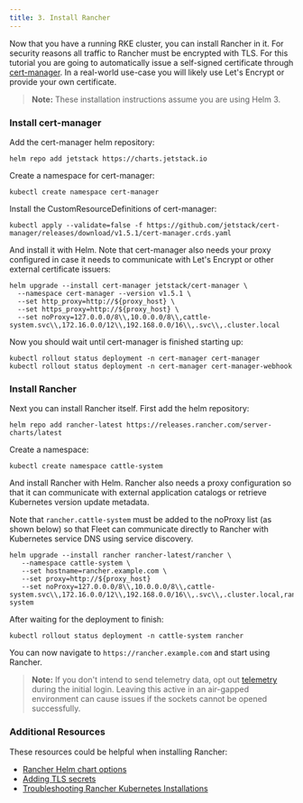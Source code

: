 ```yaml
---
title: 3. Install Rancher
---
```


Now that you have a running RKE cluster, you can install Rancher in it. For security reasons all traffic to Rancher must be encrypted with TLS. For this tutorial you are going to automatically issue a self-signed certificate through [cert-manager](https://cert-manager.io/). In a real-world use-case you will likely use Let's Encrypt or provide your own certificate.

> **Note:** These installation instructions assume you are using Helm 3.

### Install cert-manager

Add the cert-manager helm repository:

```
helm repo add jetstack https://charts.jetstack.io
```

Create a namespace for cert-manager:

```
kubectl create namespace cert-manager
```

Install the CustomResourceDefinitions of cert-manager:

```
kubectl apply --validate=false -f https://github.com/jetstack/cert-manager/releases/download/v1.5.1/cert-manager.crds.yaml
```

And install it with Helm. Note that cert-manager also needs your proxy configured in case it needs to communicate with Let's Encrypt or other external certificate issuers:

```
helm upgrade --install cert-manager jetstack/cert-manager \
  --namespace cert-manager --version v1.5.1 \
  --set http_proxy=http://${proxy_host} \
  --set https_proxy=http://${proxy_host} \
  --set noProxy=127.0.0.0/8\\,10.0.0.0/8\\,cattle-system.svc\\,172.16.0.0/12\\,192.168.0.0/16\\,.svc\\,.cluster.local
```

Now you should wait until cert-manager is finished starting up:

```
kubectl rollout status deployment -n cert-manager cert-manager
kubectl rollout status deployment -n cert-manager cert-manager-webhook
```

### Install Rancher

Next you can install Rancher itself. First add the helm repository:

```
helm repo add rancher-latest https://releases.rancher.com/server-charts/latest
```

Create a namespace:

```
kubectl create namespace cattle-system
```

And install Rancher with Helm. Rancher also needs a proxy configuration so that it can communicate with external application catalogs or retrieve Kubernetes version update metadata.

Note that `rancher.cattle-system` must be added to the noProxy list (as shown below) so that Fleet can communicate directly to Rancher with Kubernetes service DNS using service discovery.

```
helm upgrade --install rancher rancher-latest/rancher \
   --namespace cattle-system \
   --set hostname=rancher.example.com \
   --set proxy=http://${proxy_host}
   --set noProxy=127.0.0.0/8\\,10.0.0.0/8\\,cattle-system.svc\\,172.16.0.0/12\\,192.168.0.0/16\\,.svc\\,.cluster.local,rancher.cattle-system
```

After waiting for the deployment to finish:

```
kubectl rollout status deployment -n cattle-system rancher
```

You can now navigate to `https://rancher.example.com` and start using Rancher.

> **Note:** If you don't intend to send telemetry data, opt out [telemetry](../../../../faq/telemetry.md) during the initial login. Leaving this active in an air-gapped environment can cause issues if the sockets cannot be opened successfully.

### Additional Resources

These resources could be helpful when installing Rancher:

- [Rancher Helm chart options](../../../../reference-guides/installation-references/helm-chart-options.md)
- [Adding TLS secrets](../../resources/add-tls-secrets.md)
- [Troubleshooting Rancher Kubernetes Installations](../../install-upgrade-on-a-kubernetes-cluster/troubleshooting.md)
